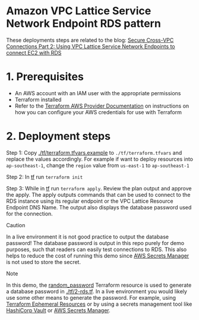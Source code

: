 # Amazon VPC Lattice Service Network Endpoint RDS pattern

These deployments steps are related to the blog: [Secure Cross-VPC Connections Part 2: Using VPC Lattice Service Network Endpoints to connect EC2 with RDS]()

# 1. Prerequisites

- An AWS account with an IAM user with the appropriate permissions
- Terraform installed
- Refer to the [Terraform AWS Provider Documentation](https://registry.terraform.io/providers/hashicorp/aws/latest/docs#environment-variables) on instructions on how you can configure your AWS credentials for use with Terraform

# 2. Deployment steps

Step 1: Copy [./tf/terraform.tfvars.example](./tf/terraform.tfvars.example) to `./tf/terraform.tfvars` and replace the values accordingly. For example if want to deploy resources into `ap-southeast-1`, change the `region` value from `us-east-1` to `ap-southeast-1`

Step 2: In [tf](./tf/) run `terraform init`

Step 3: While in [tf](./tf/) run `terraform apply`. Review the plan output and approve the apply. The apply outputs commands that can be used to connect to the RDS instance using its regular endpoint or the VPC Lattice Resource Endpoint DNS Name. The output also displays the database password used for the connection.

> [!CAUTION]
> In a live environment it is not good practice to output the database password! The database password is output in this repo purely for demo purposes, such that readers can easily test connections to RDS. This also helps to reduce the cost of running this demo since [AWS Secrets Manager](https://aws.amazon.com/secrets-manager/) is not used to store the secret.

> [!NOTE]
> In this demo, the [random_password](https://registry.terraform.io/providers/hashicorp/random/latest/docs/resources/password) Terraform resource is used to generate a database password in [./tf/2-rds.tf](./tf/2-rds.tf). In a live environment you would likely use some other means to generate the password. For example, using [Terraform Ephemeral Resources](https://developer.hashicorp.com/terraform/language/resources/ephemeral) or by using a secrets management tool like [HashiCorp Vault](https://www.hashicorp.com/en/products/vault) or [AWS Secrets Manager](https://aws.amazon.com/secrets-manager/).